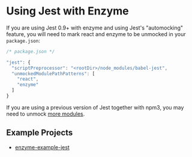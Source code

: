# Using Jest with Enzyme

If you are using Jest 0.9+ with enzyme and using Jest's "automocking" feature, you will need to mark
react and enzyme to be unmocked in your `package.json`:

```js
/* package.json */

"jest": {
  "scriptPreprocessor": "<rootDir>/node_modules/babel-jest",
  "unmockedModulePathPatterns": [
    "react",
    "enzyme"
  ]
}
```

If you are using a previous version of Jest together with npm3, you may need to unmock [more modules](https://github.com/airbnb/enzyme/blob/78febd90fe2fb184771b8b0356b0fcffbdad386e/docs/guides/jest.md).

## Example Projects

- [enzyme-example-jest](https://github.com/lelandrichardson/enzyme-example-jest)
